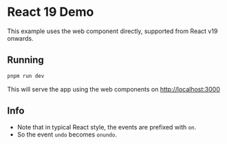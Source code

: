 # React 19 Demo

This example uses the web component directly, supported from React v19 onwards.

## Running

```bash
pnpm run dev
```

This will serve the app using the web components on <http://localhost:3000>

## Info

- Note that in typical React style, the events are prefixed with `on`.
- So the event `undo` becomes `onundo`.
